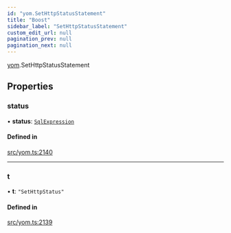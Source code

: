 ```yaml
---
id: "yom.SetHttpStatusStatement"
title: "Boost"
sidebar_label: "SetHttpStatusStatement"
custom_edit_url: null
pagination_prev: null
pagination_next: null
---
```


[yom](../namespaces/yom.md).SetHttpStatusStatement

## Properties

### status

• **status**: [`SqlExpression`](../namespaces/yom.md#sqlexpression)

#### Defined in

[src/yom.ts:2140](https://github.com/yolmio/boost/blob/b239488/src/yom.ts#L2140)

___

### t

• **t**: ``"SetHttpStatus"``

#### Defined in

[src/yom.ts:2139](https://github.com/yolmio/boost/blob/b239488/src/yom.ts#L2139)
